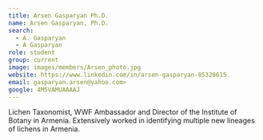 ```yaml
---
title: Arsen Gasparyan Ph.D.
name: Arsen Gasparyan, Ph.D.
search:
  - A. Gasparyan
  - A Gasparyan
role: student
group: current
image: images/members/Arsen_photo.jpg
website: https://www.linkedin.com/in/arsen-gasparyan-85328615
email: gasparyan.arsen@yahoo.com>
google: 4M5VAMUAAAAJ
---
```


Lichen Taxonomist, WWF Ambassador and Director of the Institute of Botany in Armenia. Extensively worked in identifying multiple new lineages of lichens in Armenia.



